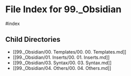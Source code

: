 # File Index for 99._Obsidian
#index

## Child Directories

- [[99._Obsidian/00. Templates/00. 00. Templates.md]]
- [[99._Obsidian/01. Inserts/00. 01. Inserts.md]]
- [[99._Obsidian/03. Syntax/00. 03. Syntax.md]]
- [[99._Obsidian/04. Others/00. 04. Others.md]]

